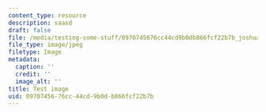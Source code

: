 ```yaml
---
content_type: resource
description: saasd
draft: false
file: /media/testing-some-stuff/0970745676cc44cd9b0db866fcf22b7b_joshua-sukoff-bagLH2hW5jM-unsplash.jpg
file_type: image/jpeg
filetype: Image
metadata:
  caption: ''
  credit: ''
  image_alt: ''
title: Test image
uid: 09707456-76cc-44cd-9b0d-b866fcf22b7b
---
```

